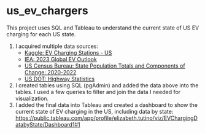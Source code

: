 # us_ev_chargers
This project uses SQL and Tableau to understand the current state of US EV charging for each US state. 

1. I acquired multiple data sources:
   * <a href="https://www.kaggle.com/datasets/salvatoresaia/ev-charging-stations-us">Kaggle: EV Charging Stations - US</a>
   * <a href="https://www.iea.org/data-and-statistics/data-tools/global-ev-data-explorer">IEA: 2023 Global EV Outlook</a>
   * <a href="https://www.census.gov/data/tables/time-series/demo/popest/2020s-state-total.html">US Census Bureau: State Population Totals and Components of Change: 2020-2022</a>
   * <a href="https://www.fhwa.dot.gov/policyinformation/statistics/2021/">US DOT: Highway Statistics</a>
2. I created tables using SQL (pgAdmin) and added the data above into the tables. I used a few queries to filter and join the data I needed for visualization.
3. I added the final data into Tableau and created a dashboard to show the current state of EV charging in the US, including data by state: https://public.tableau.com/app/profile/elizabeth.tutino/viz/EVChargingDatabyState/Dashboard1#1 
